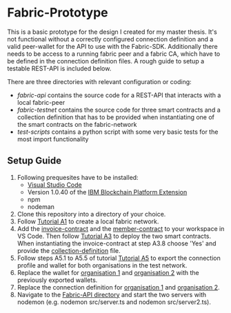 # Fabric-Prototype
This is a basic prototype for the design I created for my master thesis. It's not functional without a correctly configured connection definition and a valid peer-wallet for the API to use with the Fabric-SDK. Additionally there needs to be access to a running fabric peer and a fabric CA, which have to be defined in the connection definition files. A rough guide to setup a testable REST-API is included below.  

There are three directories with relevant configuration or coding:
- *fabric-api* contains the source code for a REST-API that interacts with a local fabric-peer
- *fabric-testnet* contains the source code for three smart contracts and a collection definition that has to be provided when instantiating one of the smart contracts on the fabric-network
- *test-scripts* contains a python script with some very basic tests for the most import functionality

## Setup Guide
1. Following prequesites have to be installed:
   * [Visual Studio Code](https://code.visualstudio.com) 
   * Version 1.0.40 of the [IBM Blockchain Platform Extension](https://marketplace.visualstudio.com/items?itemName=IBMBlockchain.ibm-blockchain-platform)
   * npm
   * nodeman 
2. Clone this repository into a directory of your choice.
3. Follow [Tutorial A1](files/a1.pdf) to create a local fabric network.
4. Add the [invoice-contract](fabric-testnet/smart_contracts/invoice-contract) and the [member-contract](fabric-testnet/smart_contracts/member-contract) to your workspace in VS Code. Then follow [Tutorial A3](files/a3.pdf) to deploy the two smart contracts. When instantiating the invoice-contract at step A3.8 choose 'Yes' and provide the [collection-definition](fabric-testnet/private_collections/PrivateCollection.json) file.
5. Follow steps A5.1 to A5.5 of tutorial [Tutorial A5](files/a5.pdf) to export the connection profile and wallet for both organisations in the test network.
6. Replace the wallet for [organisation 1](fabric-api/Org1Wallet/) and [organisation 2](fabric-api/Org2Wallet/) with the previously exported wallets.  
7. Replace the connection definition for [organisation 1](fabric-prototype/fabric-api/connection_org1.json) and [organisation 2](fabric-api/connection_org2.json).
8. Navigate to the [Fabric-API directory](fabric-api/) and start the two servers with nodemon (e.g. nodemon src/server.ts and nodemon src/server2.ts).


